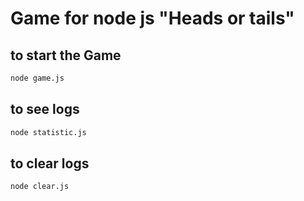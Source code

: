 # Game for node js "Heads or tails"

## to start the Game

```bash
node game.js
```

## to see logs

```bash
node statistic.js
```

## to clear logs

```bash
node clear.js
```

